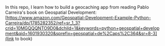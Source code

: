 In this repo, I learn how to build a geocaching app from reading Pablo Carreira's book on Geospatial Development: [https://www.amazon.com/Geospatial-Development-Example-Python-Carreira/dp/1785282352/ref=sr_1_3?crid=10MGQQQNTO9D0&dchild=1&keywords=python+geospatial+development&qid=1601930320&sprefix=geospatial+de%2Caps%2C364&sr=8-3](link to book)
